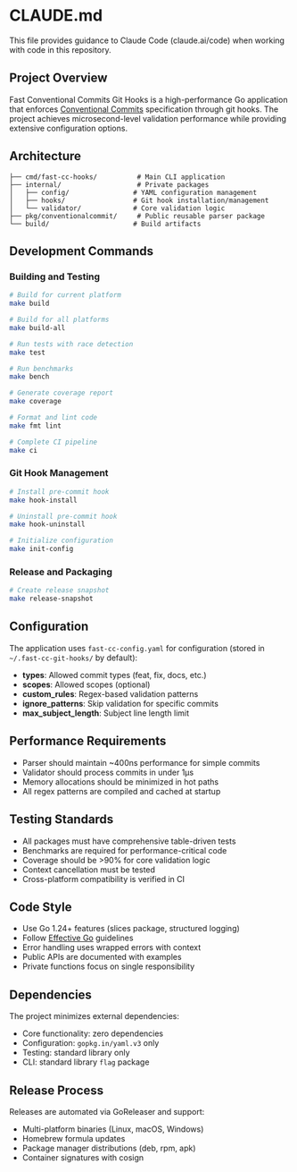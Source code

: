 # CLAUDE.md

This file provides guidance to Claude Code (claude.ai/code) when working with code in this repository.

## Project Overview

Fast Conventional Commits Git Hooks is a high-performance Go application that enforces [Conventional Commits](https://www.conventionalcommits.org/) specification through git hooks. The project achieves microsecond-level validation performance while providing extensive configuration options.

## Architecture

```
├── cmd/fast-cc-hooks/          # Main CLI application
├── internal/                   # Private packages
│   ├── config/                # YAML configuration management
│   ├── hooks/                 # Git hook installation/management
│   └── validator/             # Core validation logic
├── pkg/conventionalcommit/     # Public reusable parser package
└── build/                     # Build artifacts
```

## Development Commands

### Building and Testing
```bash
# Build for current platform
make build

# Build for all platforms
make build-all

# Run tests with race detection
make test

# Run benchmarks
make bench

# Generate coverage report
make coverage

# Format and lint code
make fmt lint

# Complete CI pipeline
make ci
```

### Git Hook Management
```bash
# Install pre-commit hook
make hook-install

# Uninstall pre-commit hook
make hook-uninstall

# Initialize configuration
make init-config
```

### Release and Packaging
```bash
# Create release snapshot
make release-snapshot
```

## Configuration

The application uses `fast-cc-config.yaml` for configuration (stored in `~/.fast-cc-git-hooks/` by default):
- **types**: Allowed commit types (feat, fix, docs, etc.)
- **scopes**: Allowed scopes (optional)
- **custom_rules**: Regex-based validation patterns
- **ignore_patterns**: Skip validation for specific commits
- **max_subject_length**: Subject line length limit

## Performance Requirements

- Parser should maintain ~400ns performance for simple commits
- Validator should process commits in under 1μs
- Memory allocations should be minimized in hot paths
- All regex patterns are compiled and cached at startup

## Testing Standards

- All packages must have comprehensive table-driven tests
- Benchmarks are required for performance-critical code
- Coverage should be >90% for core validation logic
- Context cancellation must be tested
- Cross-platform compatibility is verified in CI

## Code Style

- Use Go 1.24+ features (slices package, structured logging)
- Follow [Effective Go](https://golang.org/doc/effective_go.html) guidelines  
- Error handling uses wrapped errors with context
- Public APIs are documented with examples
- Private functions focus on single responsibility

## Dependencies

The project minimizes external dependencies:
- Core functionality: zero dependencies
- Configuration: `gopkg.in/yaml.v3` only
- Testing: standard library only
- CLI: standard library `flag` package

## Release Process

Releases are automated via GoReleaser and support:
- Multi-platform binaries (Linux, macOS, Windows)
- Homebrew formula updates
- Package manager distributions (deb, rpm, apk)
- Container signatures with cosign